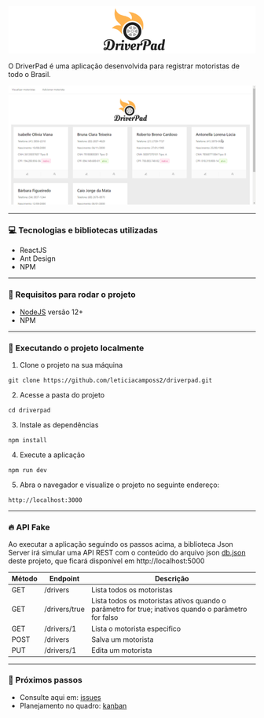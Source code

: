 ![logotipo da driverpad](./src/assets/imgs/logotipo.png)

O DriverPad é uma aplicação desenvolvida para registrar motoristas de todo o Brasil.

![demonstrativo da aplicação driverpad](./src/assets/gifs/driverpad.gif)

---

### 💻 Tecnologias e bibliotecas utilizadas

- ReactJS
- Ant Design
- NPM

---

### 🔨 Requisitos para rodar o projeto

- [NodeJS](https://nodejs.org/en/) versão 12+
- NPM

---

### 🚀 Executando o projeto localmente

1. Clone o projeto na sua máquina

```
git clone https://github.com/leticiacamposs2/driverpad.git
```

2. Acesse a pasta do projeto 

```
cd driverpad
```

3. Instale as dependências

```
npm install
```

4. Execute a aplicação

```
npm run dev
```

5. Abra o navegador e visualize o projeto no seguinte endereço:

```
http://localhost:3000
```

----

### 🔥 API Fake

Ao executar a aplicação seguindo os passos acima, a biblioteca Json Server irá simular uma API REST com o conteúdo do arquivo json [db.json](./db.json) deste projeto, que ficará disponível em http://localhost:5000


Método   | Endpoint   | Descrição
--------- | ------ | ------
GET | /drivers | Lista todos os motoristas
GET | /drivers/true | Lista todos os motoristas ativos quando o parâmetro for true; inativos quando o parâmetro for falso
GET | /drivers/1 | Lista o motorista especifico
POST | /drivers | Salva um motorista
PUT | /drivers/1 | Edita um motorista

----

### 🔮 Próximos passos

- Consulte aqui em: [issues](https://github.com/leticiacamposs2/driverpad/issues) 
- Planejamento no quadro: [kanban](https://github.com/leticiacamposs2/driverpad/projects/1)
